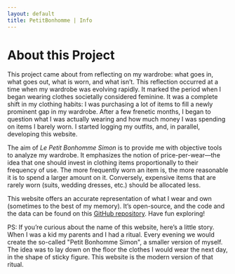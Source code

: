 ```yaml
---
layout: default
title: PetitBonhomme | Info
---
```


<h1>About this Project</h1>

This project came about from reflecting on my wardrobe: what goes in, what goes out, what is worn, and what isn’t.
This reflection occurred at a time when my wardrobe was evolving rapidly.
It marked the period when I began wearing clothes societally considered feminine.
It was a complete shift in my clothing habits: I was purchasing a lot of items to fill a newly prominent gap in my
wardrobe.
After a few frenetic months, I began to question what I was actually wearing and how much money I was spending
on items I barely worn.
I started logging my outfits, and, in parallel, developing this website.

The aim of *Le Petit Bonhomme Simon* is to provide me with objective tools to analyze my wardrobe.
It emphasizes the notion of price-per-wear—the idea that one should invest in clothing items proportionally to
their frequency of use.
The more frequently worn an item is, the more reasonable it is to spend a larger amount on it.
Conversely, expensive items that are rarely worn (suits, wedding dresses, etc.) should be allocated less.

This website offers an accurate representation of what I wear and own (sometimes to the best of my memory).
It’s open-source, and the code and the data can be found on this
[GitHub repository](https://github.com/Simon-Rey/PetitBonhomme).
Have fun exploring!

PS: If you’re curious about the name of this website, here’s a little story.
When I was a kid my parents and I had a ritual. 
Every evening we would create the so-called "Petit Bonhomme Simon", a smaller version of myself.
The idea was to lay down on the floor the clothes I would wear the next day, in the shape of sticky figure. 
This website is the modern version of that ritual.